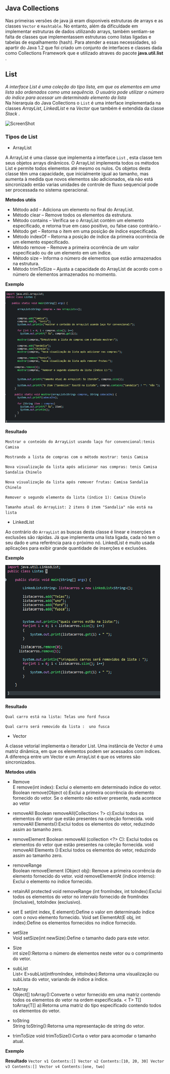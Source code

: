 ## Java Collections 
 Nas primeiras versões de java já eram disponiveis estruturas de arrays e as classes ``Vector`` e ``Hashtable``. No entanto, além da dificuldade em implementar estruturas de dados utilizando arrays,  também sentiam-se falta de classes que implementassem estruturas como listas ligadas e tabelas de espalhamento (hash). Para atender a essas necessidades, só apartir do Java 1.2 que foi criado um conjunto de interfaces e classes dada como Collections Framework que e utilizado atraves do pacote **java.util.list** .

## List
*A interface List é uma coleção do tipo lista, em que os elementos em uma lista são ordenados como uma sequência. O usuário pode utilizar o número do índice para acessar um determinado elemento da lista*                                                                                                             
 Na hierarquia do Java Collections o ``List`` é uma interface implementada na classes _ArrayList_, _LinkedList_ e na _Vector_ que também é extendida da classe _Stack_ .
 
![ScreenShot](https://media.geeksforgeeks.org/wp-content/cdn-uploads/20200811210521/Collection-Framework-1.png)

### Tipos de List
- ArrayList


A ArrayList é uma classe que implementa a interface ``List`` , esta classe tem seus objetos arrays dinâmicos. O ArrayList implementa todos os métodos List e permite todos elementos até mesmo os nulos. Os objetos desta classe têm uma capacidade, que inicialmente igual ao tamanho, mas aumenta à medida que novos elementos são adicionados, ela não está sincronizado então varias unidades de controle de fluxo sequencial pode ser processada no sistema operacional.

**Metodos utéis**
- Método add – Adiciona um elemento no final do ArrayList.
- Método clear – Remove todos os elementos da estrutura.
- Método contains – Verifica se o ArrayList contém um elemento especificado, e retorna true em caso positivo, ou false caso contrário.- 
- Método get – Retorna o item em uma posição de índice especificada.
- Método indexOf – Retorna a posição de índice da primeira ocorrência de um elemento especificado.
- Método remove – Remove a primeira ocorrência de um valor especificado ou de um elemento em um índice.
- Método size – Informa o número de elementos que estão armazenados na estrutura.
- Método trimToSize – Ajusta a capacidade do ArrayList de acordo com o número de elementos armazenados no momento.


**Exemplo** 


![Screenshot](arraylist.png)


**Resultado**

``Mostrar o conteúdo do ArrayList usando laço for convencional:tenis Camisa``

``Mostrando a lista de compras com o método mostrar: tenis Camisa``

``Nova visualização da lista após adicionar nas compras: tenis Camisa Sandalia Chinelo``

``Nova visualização da lista após remover frutas: Camisa Sandalia Chinelo``

``Remover o segundo elemento da lista (índice 1): Camisa Chinelo``

``Tamanho atual do ArrayList: 2 itens
O item "Sandalia" não está na lista``

- LinkedList


Ao contrário do ``ArrayList`` as buscas desta classe é linear e inserçóes e exclusões são rápidas. Já que implementa uma lista ligada, cada nó tem o seu dado e uma referência para o próximo nó. LinkedList é muito usada aplicações para exibir grande quantidade de inserções e exclusões.


**Exemplo**


![Screenshot](linkedlist.png)

**Resultado**

``Qual carro está na lista:
Telas uno ford fusca``

``Qual carro será removido da lista : 
uno fusca``

- Vector

A classe vetorial implementa o iterador List. Uma instância de Vector é uma matriz dinâmica, em que os elementos podem ser acessados ​​com índices. A diferença entre um Vector e um ArrayList é que os vetores são sincronizados.

**Metodos utéis**

- Remove	
E remove(int index): Exclui o elemento em determinado índice do vetor.
Boolean remove(Object o):Exclui a primeira ocorrência do elemento fornecido do vetor. Se o elemento não estiver presente, nada acontece ao vetor

- removeAll	
Boolean removeAll(Collection< ?> c):Exclui todos os elementos do vetor que estão presentes na coleção fornecida.
void removeAll Elements():Exclui todos os elementos do vetor, reduzindo assim ao tamanho zero.

- removeElement	
Boolean removeAll (collection <?> C):	Exclui todos os elementos do vetor que estão presentes na coleção fornecida.
void removeAll Elements ():Exclui todos os elementos do vetor, reduzindo assim ao tamanho zero.

- removeRange	
Boolean removeElement (Object obj):	Remove a primeira ocorrência do elemento fornecido do vetor.
void removeElementAt (índice interno):	Exclui o elemento no índice fornecido.

- retainAll	
	protected void removeRange (int fromIndex, int toIndex):Exclui todos os elementos do vetor no intervalo fornecido de fromIndex (inclusive), totoIndex (exclusivo).

- set
	E set(int index, E element):Define o valor em determinado índice com o novo elemento fornecido.
Void set ElementAt(E obj, int index):Define os elementos fornecidos no índice fornecido.

- setSize	
Void setSize(int newSize):Define o tamanho dado para este vetor.

- Size	
int size():Retorna o número de elementos neste vetor ou o comprimento do vetor.

- subList	
List< E>subList(intfromIndex, inttoIndex):Retorna uma visualização ou subLista do vetor, variando de índice a índice.

- toArray	
Object[] toArray():Converte o vetor fornecido em uma matriz contendo todos os elementos do vetor na ordem especificada.
< T> T[] toArray(T[] a):Retorna uma matriz do tipo especificado contendo todos os elementos do vetor.

- toString	
String toString():Retorna uma representação de string do vetor.

- trimToSize
	void trimToSize():Corta o vetor para acomodar o tamanho atual.

**Exemplo**







**Resultado**
``Vector v1 Contents:[]
Vector v2 Contents:[10, 20, 30]
Vector v3 Contents:[]
Vector v4 Contents:[one, two]``

